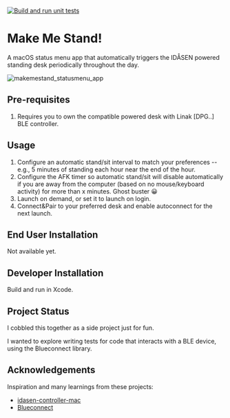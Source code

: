 [![Build and run unit tests](https://github.com/mattorb/MakeMeStand/actions/workflows/unittest.yml/badge.svg)](https://github.com/mattorb/MakeMeStand/actions/workflows/unittest.yml)


# Make Me Stand!
A macOS status menu app that automatically triggers the IDÅSEN powered standing desk periodically throughout the day.

![makemestand_statusmenu_app](https://github.com/user-attachments/assets/a20b4249-316a-4b4c-9b70-576b3d34a020)

## Pre-requisites
1. Requires you to own the compatible powered desk with Linak [DPG..] BLE controller.

## Usage
1. Configure an automatic stand/sit interval to match your preferences -- e.g., 5 minutes of standing each hour near the end of the hour.
2. Configure the AFK timer so automatic stand/sit will disable automatically if you are away from the computer (based on no mouse/keyboard activity) for more than x minutes.  Ghost buster 😀
3. Launch on demand, or set it to launch on login.
4. Connect&Pair to your preferred desk and enable autoconnect for the next launch.

## End User Installation
Not available yet.

## Developer Installation
Build and run in Xcode.

## Project Status
I cobbled this together as a side project just for fun.

I wanted to explore writing tests for code that interacts with a BLE device, using the Blueconnect library.

## Acknowledgements
Inspiration and many learnings from these projects:
- [idasen-controller-mac](https://github.com/DWilliames/idasen-controller-mac)
- [Blueconnect](https://github.com/danielepantaleone/BlueConnect)
